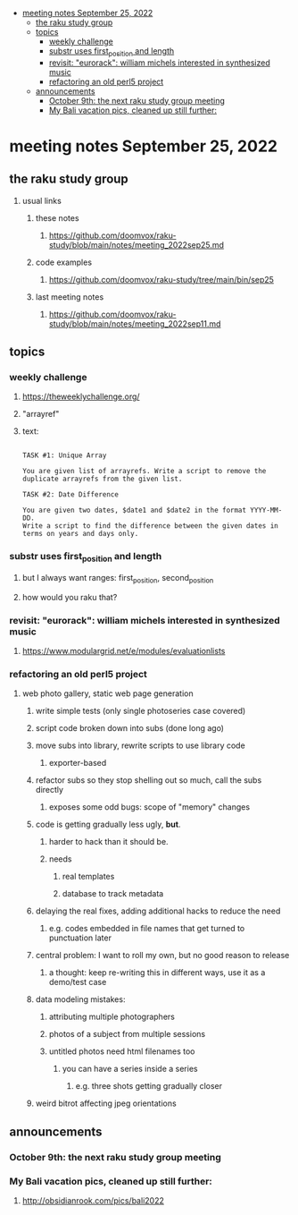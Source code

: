 - [meeting notes September 25, 2022](#org5666b7d)
  - [the raku study group](#org5e11624)
  - [topics](#orgf05c4cd)
    - [weekly challenge](#orge79c19b)
    - [substr uses first<sub>position</sub> and length](#org5710f46)
    - [revisit: "eurorack": william michels interested in synthesized music](#org5fcf912)
    - [refactoring an old perl5 project](#orgc68d83c)
  - [announcements](#org0b4d58c)
    - [October 9th: the next raku study group meeting](#org22ca3f5)
    - [My Bali vacation pics, cleaned up still further:](#orgcf33d2f)


<a id="org5666b7d"></a>

# meeting notes September 25, 2022


<a id="org5e11624"></a>

## the raku study group

1.  usual links

    1.  these notes
    
        1.  <https://github.com/doomvox/raku-study/blob/main/notes/meeting_2022sep25.md>
    
    2.  code examples
    
        1.  <https://github.com/doomvox/raku-study/tree/main/bin/sep25>
    
    3.  last meeting notes
    
        1.  <https://github.com/doomvox/raku-study/blob/main/notes/meeting_2022sep11.md>


<a id="orgf05c4cd"></a>

## topics


<a id="orge79c19b"></a>

### weekly challenge

1.  <https://theweeklychallenge.org/>

2.  "arrayref"

3.  text:

    ```text
    
    TASK #1: Unique Array
    
    You are given list of arrayrefs. Write a script to remove the duplicate arrayrefs from the given list.
    
    TASK #2: Date Difference
    
    You are given two dates, $date1 and $date2 in the format YYYY-MM-DD. 
    Write a script to find the difference between the given dates in terms on years and days only.
    
    ```


<a id="org5710f46"></a>

### substr uses first<sub>position</sub> and length

1.  but I always want ranges: first<sub>position</sub>, second<sub>position</sub>

2.  how would you raku that?


<a id="org5fcf912"></a>

### revisit: "eurorack": william michels interested in synthesized music

1.  <https://www.modulargrid.net/e/modules/evaluationlists>


<a id="orgc68d83c"></a>

### refactoring an old perl5 project

1.  web photo gallery, static web page generation

    1.  write simple tests (only single photoseries case covered)
    
    2.  script code broken down into subs (done long ago)
    
    3.  move subs into library, rewrite scripts to use library code
    
        1.  exporter-based
    
    4.  refactor subs so they stop shelling out so much, call the subs directly
    
        1.  exposes some odd bugs: scope of "memory" changes
    
    5.  code is getting gradually less ugly, **but**.
    
        1.  harder to hack than it should be.
        
        2.  needs
        
            1.  real templates
            
            2.  database to track metadata
    
    6.  delaying the real fixes, adding additional hacks to reduce the need
    
        1.  e.g. codes embedded in file names that get turned to punctuation later
    
    7.  central problem: I want to roll my own, but no good reason to release
    
        1.  a thought: keep re-writing this in different ways, use it as a demo/test case
    
    8.  data modeling mistakes:
    
        1.  attributing multiple photographers
        
        2.  photos of a subject from multiple sessions
        
        3.  untitled photos need html filenames too
        
            1.  you can have a series inside a series
            
                1.  e.g. three shots getting gradually closer
    
    9.  weird bitrot affecting jpeg orientations


<a id="org0b4d58c"></a>

## announcements


<a id="org22ca3f5"></a>

### October 9th: the next raku study group meeting


<a id="orgcf33d2f"></a>

### My Bali vacation pics, cleaned up still further:

1.  <http://obsidianrook.com/pics/bali2022>
